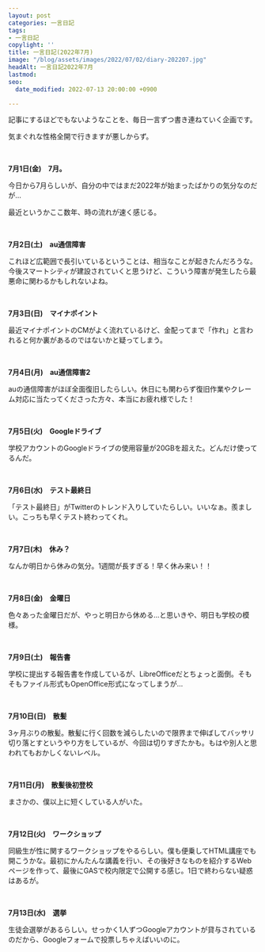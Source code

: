 ```yaml
---
layout: post
categories: 一言日記
tags:
- 一言日記
copylight: ''
title: 一言日記(2022年7月)
image: "/blog/assets/images/2022/07/02/diary-202207.jpg"
headAlt: 一言日記2022年7月
lastmod: 
seo:
  date_modified: 2022-07-13 20:00:00 +0900

---
```

記事にするほどでもないようなことを、毎日一言ずつ書き連ねていく企画です。

気まぐれな性格全開で行きますが悪しからず。

<br>

**7月1日(金)　7月。**

今日から7月らしいが、自分の中ではまだ2022年が始まったばかりの気分なのだが…

最近というかここ数年、時の流れが速く感じる。

<br>

**7月2日(土)　au通信障害**

これほど広範囲で長引いているということは、相当なことが起きたんだろうな。今後スマートシティが建設されていくと思うけど、こういう障害が発生したら最悪命に関わるかもしれないよね。

<br>

**7月3日(日)　マイナポイント**

最近マイナポイントのCMがよく流れているけど、金配ってまで「作れ」と言われると何か裏があるのではないかと疑ってしまう。

<br>

**7月4日(月)　au通信障害2**

auの通信障害がほぼ全面復旧したらしい。休日にも関わらず復旧作業やクレーム対応に当たってくださった方々、本当にお疲れ様でした！

<br>

**7月5日(火)　Googleドライブ**

学校アカウントのGoogleドライブの使用容量が20GBを超えた。どんだけ使ってるんだ。

<br>

**7月6日(水)　テスト最終日**

「テスト最終日」がTwitterのトレンド入りしていたらしい。いいなぁ。羨ましい。こっちも早くテスト終わってくれ。

<br>

**7月7日(木)　休み？**

なんか明日から休みの気分。1週間が長すぎる！早く休み来い！！

<br>

**7月8日(金)　金曜日**

色々あった金曜日だが、やっと明日から休める…と思いきや、明日も学校の模様。

<br>

**7月9日(土)　報告書**

学校に提出する報告書を作成しているが、LibreOfficeだとちょっと面倒。そもそもファイル形式もOpenOffice形式になってしまうが…

<br>

**7月10日(日)　散髪**

3ヶ月ぶりの散髪。散髪に行く回数を減らしたいので限界まで伸ばしてバッサリ切り落とすというやり方をしているが、今回は切りすぎたかも。もはや別人と思われてもおかしくないレベル。

<br>

**7月11日(月)　散髪後初登校**

まさかの、僕以上に短くしている人がいた。

<br>

**7月12日(火)　ワークショップ**

同級生が性に関するワークショップをやるらしい。僕も便乗してHTML講座でも開こうかな。最初にかんたんな講義を行い、その後好きなものを紹介するWebページを作って、最後にGASで校内限定で公開する感じ。1日で終わらない疑惑はあるが。

<br>

**7月13日(水)　選挙**

生徒会選挙があるらしい。せっかく1人ずつGoogleアカウントが貸与されているのだから、Googleフォームで投票しちゃえばいいのに。